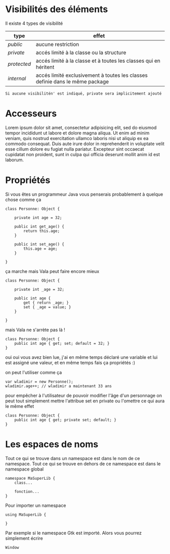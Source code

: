 # Visibilités des éléments

Il existe 4 types de visibilité

| **type** | **effet** |
| --        | -- |
| _public_    | aucune restriction |
| _private_   | accés limité à la classe ou la structure |
| _protected_ | accés limité à la classe et à toutes les classes qui en héritent |
| _internal_  | accés limité exclusivement à toutes les classes definie dans le même package |

    Si aucune visibilitén' est indiqué, private sera implicitement ajouté

# Accesseurs

Lorem ipsum dolor sit amet, consectetur adipisicing elit, sed do eiusmod tempor incididunt ut labore et dolore magna aliqua. Ut enim ad minim veniam, quis nostrud exercitation ullamco laboris nisi ut aliquip ex ea commodo consequat. Duis aute irure dolor in reprehenderit in voluptate velit esse cillum dolore eu fugiat nulla pariatur. Excepteur sint occaecat cupidatat non proident, sunt in culpa qui officia deserunt mollit anim id est laborum.

# Propriétés

Si vous êtes un programmeur Java vous penserais probablement à quelque chose comme ça

```vala
class Personne: Object {

    private int age = 32;
    
    public int get_age() {
        return this.age;
    }
    
    public int set_age() {
        this.age = age;
    }

}
```

ça marche mais Vala peut faire encore mieux

```vala
class Personne: Object {

    private int _age = 32;
    
    public int age {
        get { return _age; }
        set { _age = value; }
    }

}
```

mais Vala ne s'arrète pas là !

```vala
class Personne: Object {
    public int age { get; set; default = 32; }
}
```

oui oui vous avez bien lue, j'ai en même temps déclaré une variable et lui est assigné une valeur, et en même temps fais ça propriétés :)

on peut l'utiliser comme ça

```vala
var wladimir = new Personne();
wladimir.age++; // wladimir a maintenant 33 ans
```

pour empêcher à l'utilisateur de pouvoir modifier l'âge d'un personnage on peut tout simplement mettre l'attribue set en private ou l'omettre ce qui aura le même effet

```vala
class Personne: Object {
    public int age { get; private set; default; }
}
```

# Les espaces de noms

Tout ce qui se trouve dans un namespace est dans le nom de ce namespace.
Tout ce qui se trouve en dehors de ce namespace est dans le namespace global

```vala
namespace MaSuperLib {
    class...
    
    fonction...
}
```

Pour importer un namespace 

```vala
using MaSuperLib {

}
```

Par exemple si le namespace Gtk est importé. Alors vous pourrez simplement écrire

```vala
Window
```
